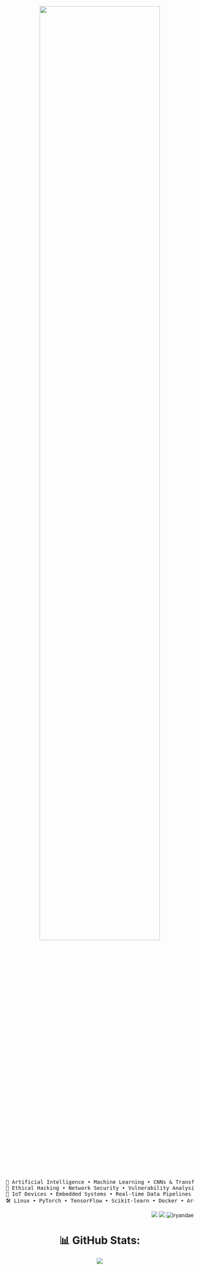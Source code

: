 <div align="center">
<img src="https://readme-typing-svg.demolab.com?font=Fira+Code&weight=500&size=40&duration=4000&pause=300&color=00FFAB&center=true&vCenter=true&multiline=true&repeat=false&width=1020&height=150&lines=Hey+there+%F0%9F%91%8B;I'm+Iryanda+Endia%" width="80%" />

<br/>

<pre>
🧠 Artificial Intelligence • Machine Learning • CNNs & Transformers  
🔐 Ethical Hacking • Network Security • Vulnerability Analysis  
📡 IoT Devices • Embedded Systems • Real-time Data Pipelines  
🛠️ Linux • PyTorch • TensorFlow • Scikit-learn • Docker • Arduino
</pre>

<div align="right">
  
[![](https://img.shields.io/badge/LinkedIn-0A66C2?logo=linkedin&logoColor=white)](https://linkedin.com/in/iryandae)
[![](https://img.shields.io/badge/GitHub-181717?logo=github&logoColor=white)](https://github.com/iryandae)
<img src="https://komarev.com/ghpvc/?username=iryandae&label=Profile%20views&color=0eb42f&style=flat" alt="iryandae" />

</div>


# 📊 GitHub Stats:
![](https://nirzak-streak-stats.vercel.app/?user=iryandae&theme=dark&hide_border=true)<br/>

</div>
